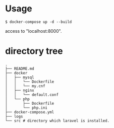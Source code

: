 # Usage
```
$ docker-compose up -d --build
```
access to "localhost:8000".

# directory tree
```
.
├── README.md
├── docker
│   ├── mysql
│   │   └── Dockerfile
│   │   └── my.cnf
│   ├── nginx
│   │   └── default.conf
│   └── php
│       ├── Dockerfile
│       └── php.ini
├── docker-compose.yml
├── logs
└── src # directory which laravel is installed.
```
